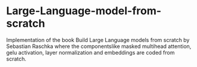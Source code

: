 # Large-Language-model-from-scratch
Implementation of the book Build Large Language models from scratch by Sebastian Raschka where the componentslike masked multihead attention, gelu activation, layer normalization and embeddings are coded from scratch.
